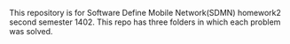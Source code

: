 This repository is for Software Define Mobile Network(SDMN) homework2 second semester 1402.
This repo has three folders in which each problem was solved. 
